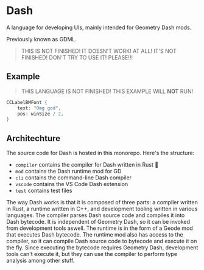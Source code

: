 # Dash

A language for developing UIs, mainly intended for Geometry Dash mods.

Previously known as GDML.

> THIS IS NOT FINISHED! IT DOESN'T WORK! AT ALL! IT'S NOT FINISHED! DON'T TRY TO USE IT! PLEASE!!!

## Example

> THIS LANGUAGE IS NOT FINISHED! THIS EXAMPLE WILL **NOT** RUN!

```dart
CCLabelBMFont {
    text: "Omg god",
    pos: winSize / 2,
}
```

## Architechture

The source code for Dash is hosted in this monorepo. Here's the structure:

 * `compiler` contains the compiler for Dash written in Rust :crab:
 * `mod` contains the Dash runtime mod for GD
 * `cli` contains the command-line Dash compiler
 * `vscode` contains the VS Code Dash extension
 * `test` contains test files

The way Dash works is that it is composed of three parts: a compiler written in Rust, a runtime written in C++, and development tooling written in various languages. The compiler parses Dash source code and compiles it into Dash bytecode. It is independent of Geometry Dash, so it can be invoked from development tools aswell. The runtime is in the form of a Geode mod that executes Dash bytecode. The runtime mod also has access to the compiler, so it can compile Dash source code to bytecode and execute it on the fly. Since executing the bytecode requires Geometry Dash, development tools can't execute it, but they can use the compiler to perform type analysis among other stuff.
